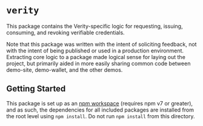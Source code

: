 # `verity`

This package contains the Verity-specific logic for requesting, issuing, consuming, and revoking verifiable credentials.

Note that this package was written with the intent of soliciting feedback, not with the intent of being published or used in a production environment. Extracting core logic to a package made logical sense for laying out the project, but primarily aided in more easily sharing common code between demo-site, demo-wallet, and the other demos.

## Getting Started

This package is set up as an [npm workspace](https://docs.npmjs.com/cli/v7/using-npm/workspaces) (requires npm v7 or greater), and as such, the dependencies for all included packages are installed from the root level using `npm install`. Do not run `npm install` from this directory.
